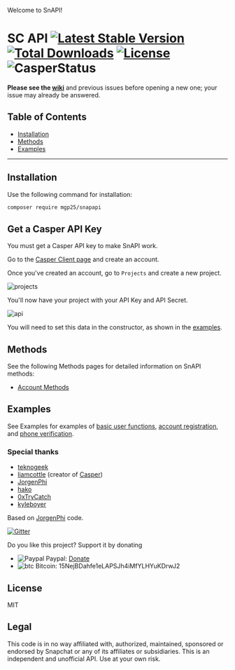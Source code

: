 Welcome to SnAPI!

# SC API [![Latest Stable Version](https://poser.pugx.org/mgp25/snapapi/v/stable)](https://packagist.org/packages/mgp25/snapapi) [![Total Downloads](https://poser.pugx.org/mgp25/snapapi/downloads)](https://packagist.org/packages/mgp25/snapapi) [![License](https://poser.pugx.org/mgp25/snapapi/license)](https://packagist.org/packages/mgp25/snapapi) ![CasperStatus](https://www.mgp25.com/cstatus/status.svg)

**Please see the [wiki](https://github.com/mgp25/SC-API/wiki)** and previous issues before opening a new one; your issue may already be answered.

## Table of Contents

* [Installation](readme##Installation)
* [Methods](readme##Methods)
* [Examples](readme##Examples)

----------

## Installation

Use the following command for installation:

```sh
composer require mgp25/snapapi
```

## Get a Casper API Key

You must get a Casper API key to make SnAPI work.

Go to the [Casper Client page](https://clients.casper.io/login.php) and create an account.

Once you've created an account, go to `Projects` and create a new project.

![projects](http://s2.postimg.org/r7olutpah/projects.png)

You'll now have your project with your API Key and API Secret.

![api](http://s2.postimg.org/vi39qeudl/api.png)

You will need to set this data in the constructor, as shown in the [examples](src/examples).

## Methods

See the following Methods pages for detailed information on SnAPI methods:

* [Account Methods](src/doc/methods/accountmethods.md)


## Examples

See Examples for examples of [basic user functions](src/examples/exampleFunctional.php), [account registration](src/examples/registerTool.php), and [phone verification](src/examples/verifyPhone.php).

### Special thanks

- [teknogeek](https://github.com/teknogeek)
- [liamcottle](https://github.com/liamcottle) (creator of [Casper](https://casper.io/))
- [JorgenPhi](https://github.com/JorgenPhi)
- [hako](https://github.com/hako)
- [0xTryCatch](https://github.com/0xTryCatch)
- [kyleboyer](https://github.com/kyleboyer)

Based on [JorgenPhi](https://github.com/JorgenPhi/php-snapchat) code.

[![Gitter](https://badges.gitter.im/Join%20Chat.svg)](https://gitter.im/mgp25/SC-API)

Do you like this project? Support it by donating

- ![Paypal](https://raw.githubusercontent.com/reek/anti-adblock-killer/gh-pages/images/paypal.png) Paypal: [Donate](https://www.paypal.com/cgi-bin/webscr?cmd=_s-xclick&hosted_button_id=QZY4JX3P7278Y)
- ![btc](https://camo.githubusercontent.com/4bc31b03fc4026aa2f14e09c25c09b81e06d5e71/687474703a2f2f7777772e6d6f6e747265616c626974636f696e2e636f6d2f696d672f66617669636f6e2e69636f) Bitcoin: 15NejBDahfe1eLAPSJh4iMfYLHYuKDrwJ2

## License
MIT

## Legal

This code is in no way affiliated with, authorized, maintained, sponsored or endorsed by Snapchat or any of its affiliates or subsidiaries. This is an independent and unofficial API. Use at your own risk.

